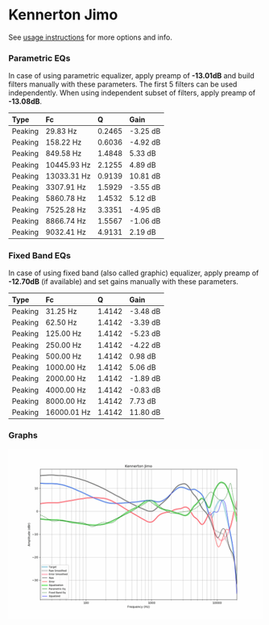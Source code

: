 # Kennerton Jimo
See [usage instructions](https://github.com/jaakkopasanen/AutoEq#usage) for more options and info.

### Parametric EQs
In case of using parametric equalizer, apply preamp of **-13.01dB** and build filters manually
with these parameters. The first 5 filters can be used independently.
When using independent subset of filters, apply preamp of **-13.08dB**.

| Type    | Fc          |      Q | Gain     |
|:--------|:------------|:-------|:---------|
| Peaking | 29.83 Hz    | 0.2465 | -3.25 dB |
| Peaking | 158.22 Hz   | 0.6036 | -4.92 dB |
| Peaking | 849.58 Hz   | 1.4848 | 5.33 dB  |
| Peaking | 10445.93 Hz | 2.1255 | 4.89 dB  |
| Peaking | 13033.31 Hz | 0.9139 | 10.81 dB |
| Peaking | 3307.91 Hz  | 1.5929 | -3.55 dB |
| Peaking | 5860.78 Hz  | 1.4532 | 5.12 dB  |
| Peaking | 7525.28 Hz  | 3.3351 | -4.95 dB |
| Peaking | 8866.74 Hz  | 1.5567 | -1.06 dB |
| Peaking | 9032.41 Hz  | 4.9131 | 2.19 dB  |

### Fixed Band EQs
In case of using fixed band (also called graphic) equalizer, apply preamp of **-12.70dB**
(if available) and set gains manually with these parameters.

| Type    | Fc          |      Q | Gain     |
|:--------|:------------|:-------|:---------|
| Peaking | 31.25 Hz    | 1.4142 | -3.48 dB |
| Peaking | 62.50 Hz    | 1.4142 | -3.39 dB |
| Peaking | 125.00 Hz   | 1.4142 | -5.23 dB |
| Peaking | 250.00 Hz   | 1.4142 | -4.22 dB |
| Peaking | 500.00 Hz   | 1.4142 | 0.98 dB  |
| Peaking | 1000.00 Hz  | 1.4142 | 5.06 dB  |
| Peaking | 2000.00 Hz  | 1.4142 | -1.89 dB |
| Peaking | 4000.00 Hz  | 1.4142 | -0.83 dB |
| Peaking | 8000.00 Hz  | 1.4142 | 7.73 dB  |
| Peaking | 16000.01 Hz | 1.4142 | 11.80 dB |

### Graphs
![](./Kennerton%20Jimo.png)